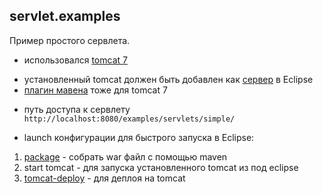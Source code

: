 ## servlet.examples
Пример простого сервлета.

* использовался [tomcat 7](http://tomcat.apache.org/tomcat-7.0-doc/introduction.html)
 - установленный tomcat должен быть добавлен как [сервер](http://www.vogella.com/tutorials/EclipseWTP/article.html#webserver_configuration_starting) в Eclipse
 - [плагин мавена](http://tomcat.apache.org/maven-plugin-2.0/tomcat7-maven-plugin/usage.html) тоже для tomcat 7
 
* путь доступа к сервлету
 `http://localhost:8080/examples/servlets/simple/`
 
* launch конфигурации для быстрого запуска в Eclipse:
 1. [package](http://maven.apache.org/guides/introduction/introduction-to-the-lifecycle) - собрать war файл с помощью maven
 2. start tomcat - для запуска установленного tomcat из под eclipse
 3. [tomcat-deploy](http://tomcat.apache.org/maven-plugin-2.0/tomcat7-maven-plugin/deploy-mojo.html) - для деплоя на tomcat
